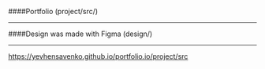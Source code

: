 ####Portfolio (project/src/)
***

####Design was made with Figma (design/)

---
https://yevhensavenko.github.io/portfolio.io/project/src

